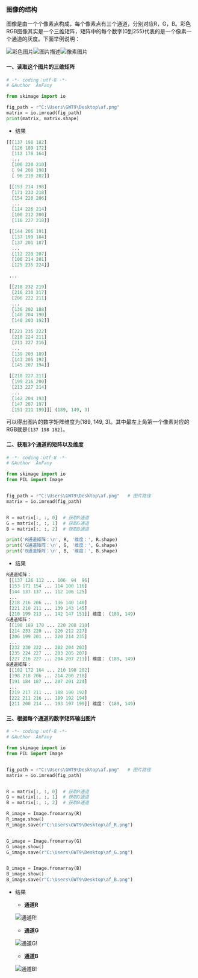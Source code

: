 
### 图像的结构

图像是由一个个像素点构成，每个像素点有三个通道，分别对应R，G，B。彩色RGB图像其实是一个三维矩阵，矩阵中的每个数字(0到255)代表的是一个像素一个通道的灰度。下面举例说明：

![彩色图片](https://github.com/Anfany/Machine-Learning-for-Beginner-by-Python3/blob/master/CNN/af.png)![图片描述](https://github.com/Anfany/Machine-Learning-for-Beginner-by-Python3/blob/master/CNN/af_doc.png)![像素图片](https://github.com/Anfany/Machine-Learning-for-Beginner-by-Python3/blob/master/CNN/afpixel.png)

#### 一、读取这个图片的三维矩阵
```python
# -*- coding：utf-8 -*-
# &Author  AnFany

from skimage import io

fig_path = r"C:\Users\GWT9\Desktop\af.png"
matrix = io.imread(fig_path)  
print(matrix, matrix.shape)
```

* 结果
```python
[[[137 198 182]
  [126 189 172]
  [112 178 164]
  ...
  [106 220 210]
  [ 94 208 198]
  [ 96 210 202]]

 [[153 214 198]
  [171 233 218]
  [154 220 206]
  ...
  [114 226 214]
  [100 212 200]
  [116 227 218]]

 [[144 206 191]
  [137 199 184]
  [137 201 187]
  ...
  [112 220 207]
  [106 214 201]
  [125 235 224]]

 ...

 [[218 232 219]
  [216 230 217]
  [206 222 211]
  ...
  [136 202 188]
  [140 204 190]
  [140 203 192]]

 [[221 235 222]
  [210 224 211]
  [211 227 216]
  ...
  [139 203 189]
  [143 205 192]
  [145 207 194]]

 [[210 227 211]
  [199 216 200]
  [213 227 214]
  ...
  [142 204 193]
  [147 207 197]
  [151 211 199]]] (189, 149, 3)
```

可以得出图片的数字矩阵维度为(189, 149, 3)。其中最左上角第一个像素对应的RGB就是```[137 198 182]```。

#### 二、获取3个通道的矩阵以及维度

```python
# -*- coding：utf-8 -*-
# &Author  AnFany

from skimage import io
from PIL import Image


fig_path = r"C:\Users\GWT9\Desktop\af.png"   # 图片路径
matrix = io.imread(fig_path)


R = matrix[:, :, 0]  # 获取R通道
G = matrix[:, :, 1]  # 获取G通道
B = matrix[:, :, 2]  # 获取B通道

print('R通道矩阵：\n', R, '维度：', R.shape)
print('G通道矩阵：\n', G, '维度：', G.shape)
print('B通道矩阵：\n', B, '维度：', B.shape)
```
* 结果
```python
R通道矩阵：
 [[137 126 112 ... 106  94  96]
 [153 171 154 ... 114 100 116]
 [144 137 137 ... 112 106 125]
 ...
 [218 216 206 ... 136 140 140]
 [221 210 211 ... 139 143 145]
 [210 199 213 ... 142 147 151]] 维度： (189, 149)
G通道矩阵：
 [[198 189 178 ... 220 208 210]
 [214 233 220 ... 226 212 227]
 [206 199 201 ... 220 214 235]
 ...
 [232 230 222 ... 202 204 203]
 [235 224 227 ... 203 205 207]
 [227 216 227 ... 204 207 211]] 维度： (189, 149)
B通道矩阵：
 [[182 172 164 ... 210 198 202]
 [198 218 206 ... 214 200 218]
 [191 184 187 ... 207 201 224]
 ...
 [219 217 211 ... 188 190 192]
 [222 211 216 ... 189 192 194]
 [211 200 214 ... 193 197 199]] 维度： (189, 149)
```

#### 三、根据每个通道的数字矩阵输出图片

```python
# -*- coding：utf-8 -*-
# &Author  AnFany

from skimage import io
from PIL import Image


fig_path = r"C:\Users\GWT9\Desktop\af.png"   # 图片路径
matrix = io.imread(fig_path)


R = matrix[:, :, 0]  # 获取R通道
G = matrix[:, :, 1]  # 获取G通道
B = matrix[:, :, 2]  # 获取B通道

R_image = Image.fromarray(R)
R_image.show()
R_image.save(r"C:\Users\GWT9\Desktop\af_R.png")


G_image = Image.fromarray(G)
G_image.show()
G_image.save(r"C:\Users\GWT9\Desktop\af_G.png")


B_image = Image.fromarray(B)
B_image.show()
B_image.save(r"C:\Users\GWT9\Desktop\af_B.png")
```

* 结果

  + **通道R**
  
  ![通道R](https://github.com/Anfany/Machine-Learning-for-Beginner-by-Python3/blob/master/CNN/af_R.png)!
  
  + **通道G**
  
  ![通道G](https://github.com/Anfany/Machine-Learning-for-Beginner-by-Python3/blob/master/CNN/af_G.png)!
  

  + **通道B**

  ![通道B](https://github.com/Anfany/Machine-Learning-for-Beginner-by-Python3/blob/master/CNN/af_B.png)!





